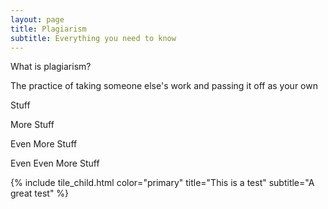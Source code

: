 ```yaml
---
layout: page
title: Plagiarism
subtitle: Everything you need to know
---
```

<div class="tile is-ancestor">
  <div class="tile is-parent is-4">
    <div class="tile is-child notification is-primary">
      <p class="title">
        What is plagiarism?
      </p>
      <p class="subtitle">
        The practice of taking someone else's work and passing it off as your own
      </p>
    </div>
  </div>
  <div class="tile is-parent is-4">
    <div class="tile is-child notification is-light">
      <p class="title">
        Stuff
      </p>
      <p class="subtitle">
        More Stuff
      </p>
    </div>
  </div>
  <div class="tile is-parent is-4">
    <div class="tile is-child notification is-link">
      <p class="title">
        Even More Stuff
      </p>
      <p class="subtitle">
        Even Even More Stuff
      </p>
    </div>
    {% include tile_child.html color="primary" title="This is a test" subtitle="A great test" %}
  </div>
</div>
